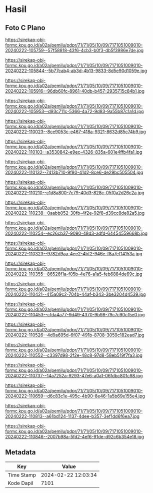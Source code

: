 # Hasil

## Foto C Plano

https://sirekap-obj-formc.kpu.go.id/a02a/pemilu/pdpr/71/71/05/10/09/7171051009010-20240222-105759--57f58818-43f6-4cb3-b0f3-db5f3986e7de.jpg

https://sirekap-obj-formc.kpu.go.id/a02a/pemilu/pdpr/71/71/05/10/09/7171051009010-20240222-105844--5b77cab4-ab3d-4b13-9833-8d5e90d1059e.jpg

https://sirekap-obj-formc.kpu.go.id/a02a/pemilu/pdpr/71/71/05/10/09/7171051009010-20240222-105916--96db60fc-8961-40db-b457-2935715c84b1.jpg

https://sirekap-obj-formc.kpu.go.id/a02a/pemilu/pdpr/71/71/05/10/09/7171051009010-20240222-105953--d93c711c-5366-4a72-9d83-9a55b87c1a1d.jpg

https://sirekap-obj-formc.kpu.go.id/a02a/pemilu/pdpr/71/71/05/10/09/7171051009010-20240222-110023--8ce9053c-e467-418a-9321-8632d85c74b9.jpg

https://sirekap-obj-formc.kpu.go.id/a02a/pemilu/pdpr/71/71/05/10/09/7171051009010-20240222-110103--a3530842-e9ec-4326-835a-601e4ffb4fa1.jpg

https://sirekap-obj-formc.kpu.go.id/a02a/pemilu/pdpr/71/71/05/10/09/7171051009010-20240222-110132--7413b710-9f80-41d2-8ce6-de29bc505504.jpg

https://sirekap-obj-formc.kpu.go.id/a02a/pemilu/pdpr/71/71/05/10/09/7171051009010-20240222-110210--c1d8a800-7c79-40d3-828c-05f0a2d26c2a.jpg

https://sirekap-obj-formc.kpu.go.id/a02a/pemilu/pdpr/71/71/05/10/09/7171051009010-20240222-110238--0aabb052-30fb-4f2e-92f8-d39cc8de82a5.jpg

https://sirekap-obj-formc.kpu.go.id/a02a/pemilu/pdpr/71/71/05/10/09/7171051009010-20240222-110254--ec26cb37-9090-48d3-adfd-64454559668b.jpg

https://sirekap-obj-formc.kpu.go.id/a02a/pemilu/pdpr/71/71/05/10/09/7171051009010-20240222-110323--9782d9aa-4ee2-4bf2-946e-f8a7ef14153a.jpg

https://sirekap-obj-formc.kpu.go.id/a02a/pemilu/pdpr/71/71/05/10/09/7171051009010-20240222-110355--86526f1a-f05b-4e76-a1a5-feb6884de69c.jpg

https://sirekap-obj-formc.kpu.go.id/a02a/pemilu/pdpr/71/71/05/10/09/7171051009010-20240222-110421--415a09c2-704b-44af-b343-3be3204d4539.jpg

https://sirekap-obj-formc.kpu.go.id/a02a/pemilu/pdpr/71/71/05/10/09/7171051009010-20240222-110453--cfda4a77-9d49-4370-9b98-79c7c90cf5e0.jpg

https://sirekap-obj-formc.kpu.go.id/a02a/pemilu/pdpr/71/71/05/10/09/7171051009010-20240222-110526--4d9a695d-6f07-491b-8708-3059c182ead7.jpg

https://sirekap-obj-formc.kpu.go.id/a02a/pemilu/pdpr/71/71/05/10/09/7171051009010-20240222-110552--c3397d98-2f2e-48c8-97d8-58eb519f7fa3.jpg

https://sirekap-obj-formc.kpu.go.id/a02a/pemilu/pdpr/71/71/05/10/09/7171051009010-20240222-110737--14a7252a-9293-47e6-a0a1-06fdbc801c98.jpg

https://sirekap-obj-formc.kpu.go.id/a02a/pemilu/pdpr/71/71/05/10/09/7171051009010-20240222-110659--d6c83c1e-495c-4b90-8e46-1a5b69e155e4.jpg

https://sirekap-obj-formc.kpu.go.id/a02a/pemilu/pdpr/71/71/05/10/09/7171051009010-20240222-110813--a61bd124-1137-4dee-b357-3ef1dd6f6ea7.jpg

https://sirekap-obj-formc.kpu.go.id/a02a/pemilu/pdpr/71/71/05/10/09/7171051009010-20240222-110846--2007b98a-5fd2-4ef6-91de-d92c6b354e18.jpg


## Metadata

| Key        | Value               |
| ---------- | ------------------- |
| Time Stamp | 2024-02-22 12:03:34 |
| Kode Dapil | 7101                |



